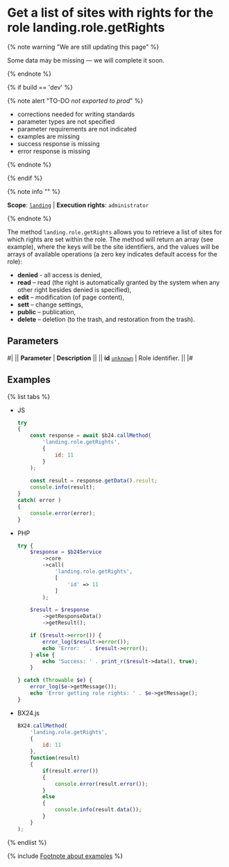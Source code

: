 # Get a list of sites with rights for the role landing.role.getRights

{% note warning "We are still updating this page" %}

Some data may be missing — we will complete it soon.

{% endnote %}

{% if build == 'dev' %}

{% note alert "TO-DO _not exported to prod_" %}

- corrections needed for writing standards
- parameter types are not specified
- parameter requirements are not indicated
- examples are missing
- success response is missing
- error response is missing

{% endnote %}

{% endif %}

{% note info "" %}

**Scope**: [`landing`](../../../scopes/permissions.md) | **Execution rights**: `administrator`

{% endnote %}

The method `landing.role.getRights` allows you to retrieve a list of sites for which rights are set within the role. The method will return an array (see example), where the keys will be the site identifiers, and the values will be arrays of available operations (a zero key indicates default access for the role):

- **denied** - all access is denied,
- **read** – read (the right is automatically granted by the system when any other right besides denied is specified),
- **edit** – modification (of page content),
- **sett** – change settings,
- **public** – publication,
- **delete** – deletion (to the trash, and restoration from the trash).

## Parameters

#|
|| **Parameter** | **Description** ||
|| **id**
[`unknown`](../../../data-types.md) | Role identifier. ||
|#

## Examples

{% list tabs %}

- JS

    ```js
    try
    {
    	const response = await $b24.callMethod(
    		'landing.role.getRights',
    		{
    			id: 11
    		}
    	);
    	
    	const result = response.getData().result;
    	console.info(result);
    }
    catch( error )
    {
    	console.error(error);
    }
    ```

- PHP

    ```php
    try {
        $response = $b24Service
            ->core
            ->call(
                'landing.role.getRights',
                [
                    'id' => 11
                ]
            );
    
        $result = $response
            ->getResponseData()
            ->getResult();
    
        if ($result->error()) {
            error_log($result->error());
            echo 'Error: ' . $result->error();
        } else {
            echo 'Success: ' . print_r($result->data(), true);
        }
    
    } catch (Throwable $e) {
        error_log($e->getMessage());
        echo 'Error getting role rights: ' . $e->getMessage();
    }
    ```

- BX24.js

    ```js
    BX24.callMethod(
        'landing.role.getRights',
        {
            id: 11
        },
        function(result)
        {
            if(result.error())
            {
                console.error(result.error());
            }
            else
            {
                console.info(result.data());
            }
        }
    );
    ```

{% endlist %}

{% include [Footnote about examples](../../../../_includes/examples.md) %}